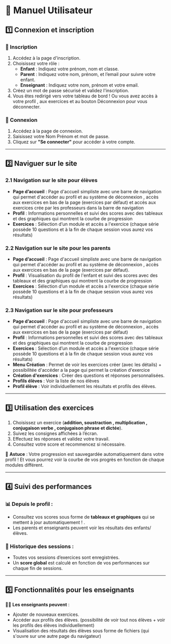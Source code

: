 # 📖 Manuel Utilisateur

## 1️⃣ Connexion et inscription

### 🔹 Inscription
1. Accédez à la page d'inscription.
2. Choisissez votre rôle :
   - **Enfant** : Indiquez votre prénom, nom et classe.
   - **Parent** : Indiquez votre nom, prénom, et l’email pour suivre votre enfant.
   - **Enseignant** : Indiquez votre nom, prénom et votre email.
3. Créez un mot de passe sécurisé et validez l'inscription.
4. Vous êtes redirigé vers votre tableau de bord !  Ou vous avez accès à votre profil , aux exercices et au bouton Déconnexion pour vous déconnecter.

### 🔹 Connexion
1. Accédez à la page de connexion.
2. Saisissez votre Nom Prénom et mot de passe.
3. Cliquez sur **"Se connecter"** pour accéder à votre compte.
---

## 2️⃣ Naviguer sur le site

### 2.1 Navigation sur le site pour élèves

- **Page d’accueil** : Page d'accueil simpliste avec une barre de navigation qui permet d'accéder au profil et au système de déconnexion , accès aux exercices en bas de la page (exercices par défaut) et accès aux exercices crée par les professeurs dans la barre de navigation
- **Profil** : Informations personnelles et suivi des scores avec des tableaux et des graphiques qui montrent la courbe de progression
- **Exercices** : Sélection d’un module et accès a l'exercice (chaque série possède 10 questions et à la fin de chaque session vous aurez vos résultats)

### 2.2 Navigation sur le site pour les parents

- **Page d’accueil** : Page d'accueil simpliste avec une barre de navigation qui permet d'accéder au profil et au système de déconnexion , accès aux exercices en bas de la page (exercices par défaut).
- **Profil** : Visualisation du profil de l'enfant et suivi des scores avec des tableaux et des graphiques qui montrent la courbe de progression
- **Exercices** : Sélection d’un module et accès a l'exercice (chaque série possède 10 questions et à la fin de chaque session vous aurez vos résultats)

### 2.3 Navigation sur le site pour professeurs

- **Page d’accueil** : Page d'accueil simpliste avec une barre de navigation qui permet d'accéder au profil et au système de déconnexion , accès aux exercices en bas de la page (exercices par défaut) 
- **Profil** : Informations personnelles et suivi des scores avec des tableaux et des graphiques qui montrent la courbe de progression
- **Exercices** : Sélection d’un module et accès a l'exercice (chaque série possède 10 questions et à la fin de chaque session vous aurez vos résultats)
- **Menu Création** : Permet de voir les exercices créer (avec les détails) + possibilitée d'accéder a la page qui permet la création d'exercice
- **Création d'exercices** : Créer des questions et réponses personnalisées.
- **Profils élèves** : Voir la liste de nos élèves
- **Profil élève** : Voir individuellement les résultats et profils des élèves.

---

## 3️⃣ Utilisation des exercices

1. Choisissez un exercice (**addition, soustraction , multiplication , conjugaison verbe , conjugaison phrase et  dictée**).
2. Suivez les consignes affichées à l’écran.
3. Effectuez les réponses et validez votre travail.
4. Consultez votre score et recommencez si nécessaire.

📌 **Astuce** : Votre progression est sauvegardée automatiquement dans votre profil !  Et vous pourrez voir la courbe de vos progrès en fonction de chaque modules différent.

---

## 4️⃣ Suivi des performances

### 📊 Depuis le profil :
- Consultez vos scores sous forme de **tableaux et graphiques** qui se mettent à jour automatiquement ! .
- Les parents et enseignants peuvent voir les résultats des enfants/élèves.

### 📂 Historique des sessions :
- Toutes vos sessions d’exercices sont enregistrées.
- Un **score global** est calculé en fonction de vos performances sur chaque fin de sessions.

---

## 5️⃣ Fonctionnalités pour les enseignants

👨‍🏫 **Les enseignants peuvent** :
- Ajouter de nouveaux exercices.
- Accéder aux profils des élèves. (possibilité de voir tout nos élèves + voir les profils des élèves individuellement)
- Visualisation des résultats des élèves sous forme de fichiers (qui s'ouvre sur une autre page du navigateur)
